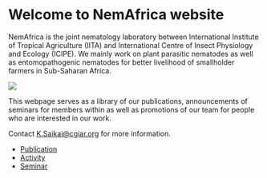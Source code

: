 # Welcome to NemAfrica website

NemAfrica is the joint nematology laboratory between International Institute of Tropical Agriculture (IITA) and International Centre of Insect Physiology and Ecology (ICIPE). We mainly work on plant parasitic nematodes as well as entomopathogenic nematodes for better livelihood of smallholder farmers in Sub-Saharan Africa.

![](../nemafrica.png)

This webpage serves as a library of our publications, announcements of seminars for members within as well as promotions of our team for people who are interested in our work.

Contact K.Saikai@cgiar.org for more information.

- [Publication](./publication/)
- [Activity](./activity/)
- [Seminar](./seminar/)


